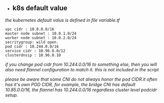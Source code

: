 - ## k8s default value 
*the kubernetes default valus is defined in file variable.tf*

```
vpc cidr : 10.0.0.0/16
master node subnet : 10.0.1.0/24
worker node subnet : 10.0.2.0/24
secritygroup: wild open. 
pod cidr : 10.244.0.0/16
service cidr : 10.96.0.0/12
clusterdnsip : 10.96.0.10

```
*if you change pod cidr from 10.244.0.0/16 to something else, then you will also need flannel configuration to match it. this is not included in the script*  

*please be aware that some  CNI do not always honor the pod CIDR.it often has it's own POD CIDR, for example, the bridge CNI has default 10.85.0.0/16, the flannel has 10.244.0.0/16 regardless cluster level podcidr setup.*  



